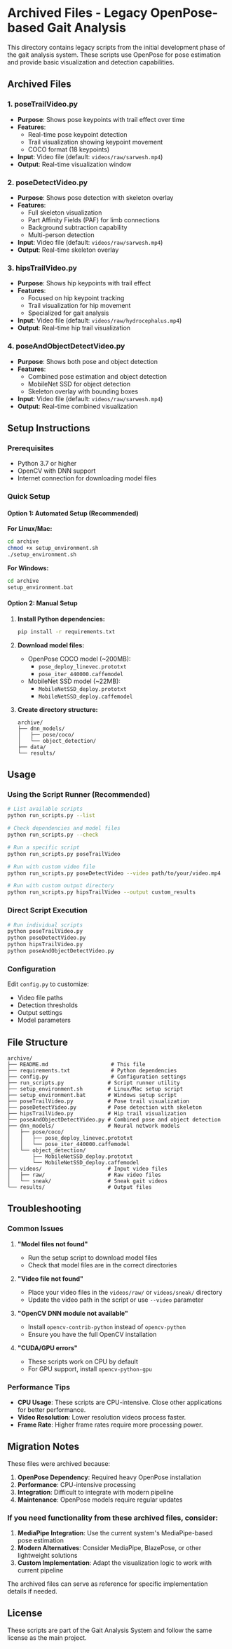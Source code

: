 # Archived Files - Legacy OpenPose-based Gait Analysis
This directory contains legacy scripts from the initial development phase of the gait analysis system. 
These scripts use OpenPose for pose estimation and provide basic visualization and detection capabilities.

## Archived Files

### 1. poseTrailVideo.py
- **Purpose**: Shows pose keypoints with trail effect over time
- **Features**: 
  - Real-time pose keypoint detection
  - Trail visualization showing keypoint movement
  - COCO format (18 keypoints)
- **Input**: Video file (default: `videos/raw/sarwesh.mp4`)
- **Output**: Real-time visualization window

### 2. poseDetectVideo.py
- **Purpose**: Shows pose detection with skeleton overlay
- **Features**:
  - Full skeleton visualization
  - Part Affinity Fields (PAF) for limb connections
  - Background subtraction capability
  - Multi-person detection
- **Input**: Video file (default: `videos/raw/sarwesh.mp4`)
- **Output**: Real-time skeleton overlay

### 3. hipsTrailVideo.py
- **Purpose**: Shows hip keypoints with trail effect
- **Features**:
  - Focused on hip keypoint tracking
  - Trail visualization for hip movement
  - Specialized for gait analysis
- **Input**: Video file (default: `videos/raw/hydrocephalus.mp4`)
- **Output**: Real-time hip trail visualization

### 4. poseAndObjectDetectVideo.py
- **Purpose**: Shows both pose and object detection
- **Features**:
  - Combined pose estimation and object detection
  - MobileNet SSD for object detection
  - Skeleton overlay with bounding boxes
- **Input**: Video file (default: `videos/raw/sarwesh.mp4`)
- **Output**: Real-time combined visualization

## Setup Instructions

### Prerequisites
- Python 3.7 or higher
- OpenCV with DNN support
- Internet connection for downloading model files

### Quick Setup

#### Option 1: Automated Setup (Recommended)

**For Linux/Mac:**
```bash
cd archive
chmod +x setup_environment.sh
./setup_environment.sh
```

**For Windows:**
```cmd
cd archive
setup_environment.bat
```

#### Option 2: Manual Setup

1. **Install Python dependencies:**
   ```bash
   pip install -r requirements.txt
   ```

2. **Download model files:**
   - OpenPose COCO model (~200MB):
     - `pose_deploy_linevec.prototxt`
     - `pose_iter_440000.caffemodel`
   - MobileNet SSD model (~22MB):
     - `MobileNetSSD_deploy.prototxt`
     - `MobileNetSSD_deploy.caffemodel`

3. **Create directory structure:**
   ```
   archive/
   ├── dnn_models/
   │   ├── pose/coco/
   │   └── object_detection/
   ├── data/
   └── results/
   ```

## Usage

### Using the Script Runner (Recommended)

```bash
# List available scripts
python run_scripts.py --list

# Check dependencies and model files
python run_scripts.py --check

# Run a specific script
python run_scripts.py poseTrailVideo

# Run with custom video file
python run_scripts.py poseDetectVideo --video path/to/your/video.mp4

# Run with custom output directory
python run_scripts.py hipsTrailVideo --output custom_results
```

### Direct Script Execution

```bash
# Run individual scripts
python poseTrailVideo.py
python poseDetectVideo.py
python hipsTrailVideo.py
python poseAndObjectDetectVideo.py
```

### Configuration

Edit `config.py` to customize:
- Video file paths
- Detection thresholds
- Output settings
- Model parameters

## File Structure

```
archive/
├── README.md                    # This file
├── requirements.txt             # Python dependencies
├── config.py                    # Configuration settings
├── run_scripts.py              # Script runner utility
├── setup_environment.sh        # Linux/Mac setup script
├── setup_environment.bat       # Windows setup script
├── poseTrailVideo.py           # Pose trail visualization
├── poseDetectVideo.py          # Pose detection with skeleton
├── hipsTrailVideo.py           # Hip trail visualization
├── poseAndObjectDetectVideo.py # Combined pose and object detection
├── dnn_models/                 # Neural network models
│   ├── pose/coco/
│   │   ├── pose_deploy_linevec.prototxt
│   │   └── pose_iter_440000.caffemodel
│   └── object_detection/
│       ├── MobileNetSSD_deploy.prototxt
│       └── MobileNetSSD_deploy.caffemodel
├── videos/                     # Input video files
│   ├── raw/                    # Raw video files
│   └── sneak/                  # Sneak gait videos
└── results/                    # Output files
```

## Troubleshooting

### Common Issues

1. **"Model files not found"**
   - Run the setup script to download model files
   - Check that model files are in the correct directories

2. **"Video file not found"**
   - Place your video files in the `videos/raw/` or `videos/sneak/` directory
   - Update the video path in the script or use `--video` parameter

3. **"OpenCV DNN module not available"**
   - Install `opencv-contrib-python` instead of `opencv-python`
   - Ensure you have the full OpenCV installation

4. **"CUDA/GPU errors"**
   - These scripts work on CPU by default
   - For GPU support, install `opencv-python-gpu`

### Performance Tips

- **CPU Usage**: These scripts are CPU-intensive. Close other applications for better performance.
- **Video Resolution**: Lower resolution videos process faster.
- **Frame Rate**: Higher frame rates require more processing power.

## Migration Notes

These files were archived because:

1. **OpenPose Dependency**: Required heavy OpenPose installation
2. **Performance**: CPU-intensive processing
3. **Integration**: Difficult to integrate with modern pipeline
4. **Maintenance**: OpenPose models require regular updates

### If you need functionality from these archived files, consider:

1. **MediaPipe Integration**: Use the current system's MediaPipe-based pose estimation
2. **Modern Alternatives**: Consider MediaPipe, BlazePose, or other lightweight solutions
3. **Custom Implementation**: Adapt the visualization logic to work with current pipeline

The archived files can serve as reference for specific implementation details if needed.

## License

These scripts are part of the Gait Analysis System and follow the same license as the main project.

